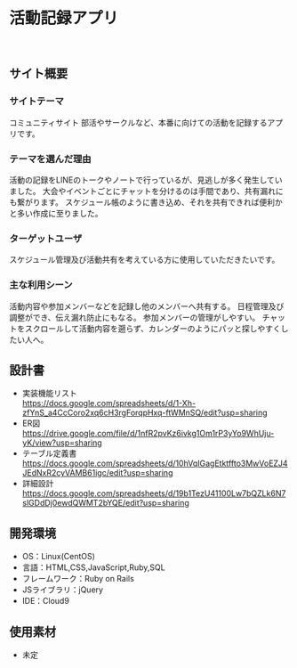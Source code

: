 # 活動記録アプリ
​
## サイト概要
### サイトテーマ
コミュニティサイト
部活やサークルなど、本番に向けての活動を記録するアプリです。
​
### テーマを選んだ理由
活動の記録をLINEのトークやノートで行っているが、見逃しが多く発生していました。
大会やイベントごとにチャットを分けるのは手間であり、共有漏れにも繋がります。
スケジュール帳のように書き込め、それを共有できれば便利かと多い作成に至りました。
​
### ターゲットユーザ
スケジュール管理及び活動共有を考えている方に使用していただきたいです。
​
### 主な利用シーン
活動内容や参加メンバーなどを記録し他のメンバーへ共有する。
日程管理及び調整ができ、伝え漏れ防止にもなる。
参加メンバーの管理がしやすい。
チャットをスクロールして活動内容を遡らず、カレンダーのようにパッと探しやすくしたい人へ。
​
## 設計書
- 実装機能リスト</br>
https://docs.google.com/spreadsheets/d/1-Xh-zfYnS_a4CcCoro2xq6cH3rgForqpHxq-ftWMnSQ/edit?usp=sharing
- ER図</br>
https://drive.google.com/file/d/1nfR2pvKz6ivkg1Om1rP3yYo9WhUju-yK/view?usp=sharing
- テーブル定義書</br>
https://docs.google.com/spreadsheets/d/10hVqIGagEtktffto3MwVoEZJ4JEdNxR2cyVAMB61igc/edit?usp=sharing
- 詳細設計</br>
https://docs.google.com/spreadsheets/d/19b1TezU41100Lw7bQZLk6N7slGDdDj0ewdQWMT2bYQE/edit?usp=sharing
​
## 開発環境
- OS：Linux(CentOS)
- 言語：HTML,CSS,JavaScript,Ruby,SQL
- フレームワーク：Ruby on Rails
- JSライブラリ：jQuery
- IDE：Cloud9
​
## 使用素材
- 未定
<!-- 外部サービスの画像素材・音声素材を使用した場合は、必ずサービス名とURLを明記してください。
- アプリケーションの実装に使用したgem/bootstrapのリファレンスなどの記載は不要です。
- 使用しない場合は、使用素材の項目をREADMEから削除してください。-->